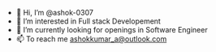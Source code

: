 - 👋 Hi, I’m @ashok-0307
- 👀 I’m interested in Full stack Developement
- 🌱 I’m currently looking for openings in Software Engineer
- 📫 To reach me ashokkumar_a@outlook.com


<!---
ashok-0307/ashok-0307 is a ✨ special ✨ repository because its `README.md` (this file) appears on your GitHub profile.
You can click the Preview link to take a look at your changes.
--->
